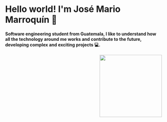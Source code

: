 <h1 align="left">Hello world! I'm José Mario Marroquín 👾</h1>
<h4 align="left">Software engineering student from Guatemala,
     I like to understand how all the technology around me works 
     and contribute to the future, developing complex and exciting projects 💻. </h4>
<img align="right" src="https://media.giphy.com/media/AO5qaphTxRnyw/giphy.gif" width="200" />

<!--
**JoseMarold/JoseMarold** is a ✨ _special_ ✨ repository because its `README.md` (this file) appears on your GitHub profile.

Here are some ideas to get you started:

- 🔭 I’m currently working on ...
- 🌱 I’m currently learning ...
- 👯 I’m looking to collaborate on ...
- 🤔 I’m looking for help with ...
- 💬 Ask me about ...
- 📫 How to reach me: ...
- 😄 Pronouns: ...
- ⚡ Fun fact: ...
-->
